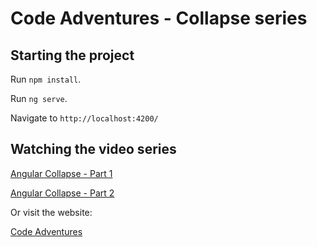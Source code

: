 # Code Adventures - Collapse series

## Starting the project

Run `npm install`.

Run `ng serve`.

Navigate to `http://localhost:4200/`

## Watching the video series

[Angular Collapse - Part 1](https://www.youtube.com/watch?v=QgmNmjw_6fE&t=1s)

[Angular Collapse - Part 2](https://youtu.be/JIcE3qP6uB8)

Or visit the website:

[Code Adventures](https://www.harrer.io/code-adventures)
